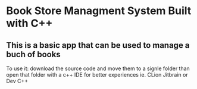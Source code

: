 <h1>Book Store Managment System Built with C++</h1>
<h2>This is a basic app that can be used to manage a buch of books</h2>
<p>To use it: download the source code and move them to a signle folder than open that folder with a c++ IDE for better experiences ie. CLion Jitbrain or Dev C++</p>
